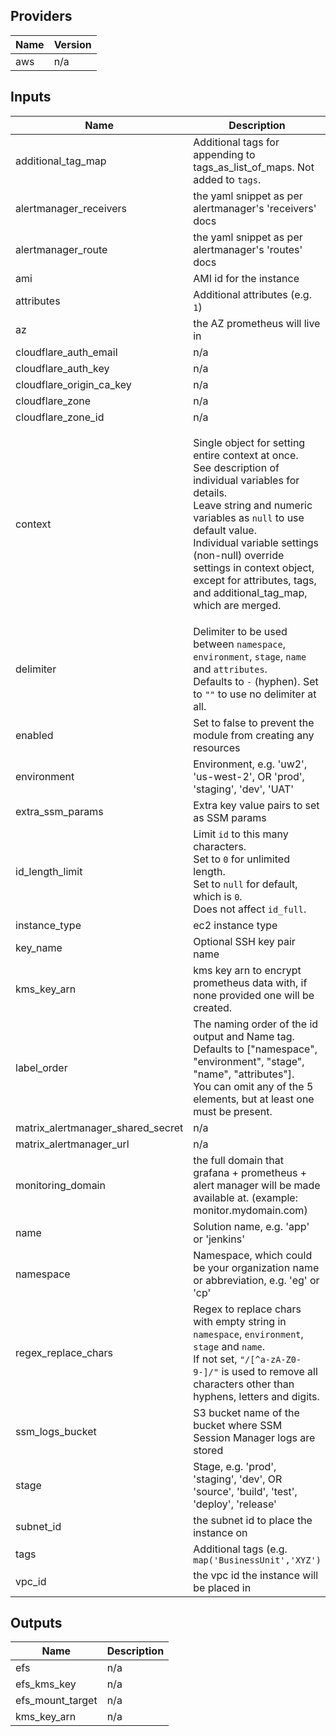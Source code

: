 ## Providers

| Name | Version |
|------|---------|
| aws | n/a |

## Inputs

| Name | Description | Type | Default | Required |
|------|-------------|------|---------|:-----:|
| additional\_tag\_map | Additional tags for appending to tags\_as\_list\_of\_maps. Not added to `tags`. | `map(string)` | `{}` | no |
| alertmanager\_receivers | the yaml snippet as per alertmanager's 'receivers' docs | `string` | n/a | yes |
| alertmanager\_route | the yaml snippet as per alertmanager's 'routes' docs | `any` | n/a | yes |
| ami | AMI id for the instance | `string` | n/a | yes |
| attributes | Additional attributes (e.g. `1`) | `list(string)` | `[]` | no |
| az | the AZ prometheus will live in | `string` | n/a | yes |
| cloudflare\_auth\_email | n/a | `string` | n/a | yes |
| cloudflare\_auth\_key | n/a | `string` | n/a | yes |
| cloudflare\_origin\_ca\_key | n/a | `string` | n/a | yes |
| cloudflare\_zone | n/a | `string` | n/a | yes |
| cloudflare\_zone\_id | n/a | `string` | n/a | yes |
| context | Single object for setting entire context at once.<br>See description of individual variables for details.<br>Leave string and numeric variables as `null` to use default value.<br>Individual variable settings (non-null) override settings in context object,<br>except for attributes, tags, and additional\_tag\_map, which are merged. | <pre>object({<br>    enabled             = bool<br>    namespace           = string<br>    environment         = string<br>    stage               = string<br>    name                = string<br>    delimiter           = string<br>    attributes          = list(string)<br>    tags                = map(string)<br>    additional_tag_map  = map(string)<br>    regex_replace_chars = string<br>    label_order         = list(string)<br>    id_length_limit     = number<br>  })</pre> | <pre>{<br>  "additional_tag_map": {},<br>  "attributes": [],<br>  "delimiter": null,<br>  "enabled": true,<br>  "environment": null,<br>  "id_length_limit": null,<br>  "label_order": [],<br>  "name": null,<br>  "namespace": null,<br>  "regex_replace_chars": null,<br>  "stage": null,<br>  "tags": {}<br>}</pre> | no |
| delimiter | Delimiter to be used between `namespace`, `environment`, `stage`, `name` and `attributes`.<br>Defaults to `-` (hyphen). Set to `""` to use no delimiter at all. | `string` | n/a | yes |
| enabled | Set to false to prevent the module from creating any resources | `bool` | n/a | yes |
| environment | Environment, e.g. 'uw2', 'us-west-2', OR 'prod', 'staging', 'dev', 'UAT' | `string` | n/a | yes |
| extra\_ssm\_params | Extra key value pairs to set as SSM params | `map(string)` | `{}` | no |
| id\_length\_limit | Limit `id` to this many characters.<br>Set to `0` for unlimited length.<br>Set to `null` for default, which is `0`.<br>Does not affect `id_full`. | `number` | n/a | yes |
| instance\_type | ec2 instance type | `string` | `"t3.nano"` | no |
| key\_name | Optional SSH key pair name | `string` | `""` | no |
| kms\_key\_arn | kms key arn to encrypt prometheus data with, if none provided one will be created. | `string` | `""` | no |
| label\_order | The naming order of the id output and Name tag.<br>Defaults to ["namespace", "environment", "stage", "name", "attributes"].<br>You can omit any of the 5 elements, but at least one must be present. | `list(string)` | n/a | yes |
| matrix\_alertmanager\_shared\_secret | n/a | `string` | n/a | yes |
| matrix\_alertmanager\_url | n/a | `string` | n/a | yes |
| monitoring\_domain | the full domain that grafana + prometheus + alert manager will be made available at. (example: monitor.mydomain.com) | `string` | n/a | yes |
| name | Solution name, e.g. 'app' or 'jenkins' | `string` | n/a | yes |
| namespace | Namespace, which could be your organization name or abbreviation, e.g. 'eg' or 'cp' | `string` | n/a | yes |
| regex\_replace\_chars | Regex to replace chars with empty string in `namespace`, `environment`, `stage` and `name`.<br>If not set, `"/[^a-zA-Z0-9-]/"` is used to remove all characters other than hyphens, letters and digits. | `string` | n/a | yes |
| ssm\_logs\_bucket | S3 bucket name of the bucket where SSM Session Manager logs are stored | `string` | n/a | yes |
| stage | Stage, e.g. 'prod', 'staging', 'dev', OR 'source', 'build', 'test', 'deploy', 'release' | `string` | n/a | yes |
| subnet\_id | the subnet id to place the instance on | `string` | n/a | yes |
| tags | Additional tags (e.g. `map('BusinessUnit','XYZ')` | `map(string)` | `{}` | no |
| vpc\_id | the vpc id the instance will be placed in | `string` | n/a | yes |

## Outputs

| Name | Description |
|------|-------------|
| efs | n/a |
| efs\_kms\_key | n/a |
| efs\_mount\_target | n/a |
| kms\_key\_arn | n/a |

